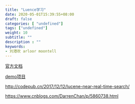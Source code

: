 ```yaml
---
title: "Luence学习"
date: 2020-05-01T15:39:55+08:00
draft: false
categories: [ "undefined"]
tags: ["undefined"]
weight: 10
subtitle: ""
description : ""
keywords:
- 刘港欢 arloor moontell
---
```

<script type="text/javascript">var jd_union_unid="1002897421",jd_ad_ids="1455:6",jd_union_pid="CIbw7b+nLhCNgJzeAxoAIOSj2ZcLKgA=";var jd_width=0;var jd_height=0;var jd_union_euid="";var p="ABMGVh5SEwEWBGVEH0hfIlgRRgYlXVZaCCsfSlpMWGVEH0hfIk8VRlp%2BXm1%2BMHILFVxNcx0cP1cFVndZF2sQAxMGVRJeEwEVN1UaWhYLGgFQGFslMk1DCEZrXmwTNwpfBkgyEgNdG1sRAxsAXB5TFDITN2Ur";</script><script type="text/javascript" charset="utf-8" src="//u-x.jd.com/static/js/auto.js"></script>

[官方文档](https://lucene.apache.org/core/8_5_1/index.html)

[demo项目](https://github.com/arloor/luence-demo)
<!--more-->

http://codepub.cn/2017/12/12/lucene-near-real-time-search/

https://www.cnblogs.com/DarrenChan/p/5860738.html